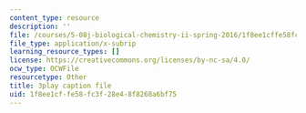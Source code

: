 ```yaml
---
content_type: resource
description: ''
file: /courses/5-08j-biological-chemistry-ii-spring-2016/1f8ee1cffe58fc3f28e48f8268a6bf75_60m8qBOD_nM.srt
file_type: application/x-subrip
learning_resource_types: []
license: https://creativecommons.org/licenses/by-nc-sa/4.0/
ocw_type: OCWFile
resourcetype: Other
title: 3play caption file
uid: 1f8ee1cf-fe58-fc3f-28e4-8f8268a6bf75
---
```

